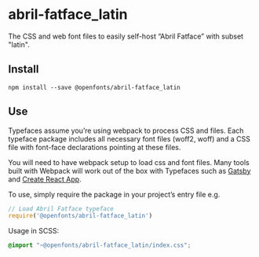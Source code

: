 
# abril-fatface_latin

The CSS and web font files to easily self-host “Abril Fatface” with subset "latin".

## Install

`npm install --save @openfonts/abril-fatface_latin`

## Use

Typefaces assume you’re using webpack to process CSS and files. Each typeface
package includes all necessary font files (woff2, woff) and a CSS file with
font-face declarations pointing at these files.

You will need to have webpack setup to load css and font files. Many tools built
with Webpack will work out of the box with Typefaces such as [Gatsby](https://github.com/gatsbyjs/gatsby)
and [Create React App](https://github.com/facebookincubator/create-react-app).

To use, simply require the package in your project’s entry file e.g.

```javascript
// Load Abril Fatface typeface
require('@openfonts/abril-fatface_latin')
```

Usage in SCSS:
```scss
@import "~@openfonts/abril-fatface_latin/index.css";
```
